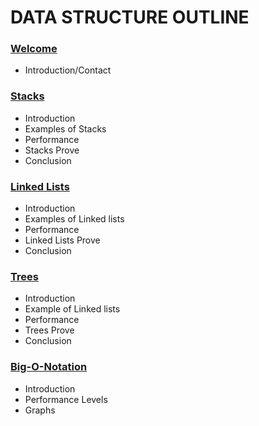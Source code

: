 # DATA STRUCTURE OUTLINE 

### [Welcome](Intro.md)
* Introduction/Contact

### [Stacks](stacks/Stacks.md)
* Introduction
* Examples of Stacks
* Performance
* Stacks Prove
* Conclusion


### [Linked Lists](Linkedlists.md)
* Introduction
* Examples of Linked lists
* Performance
* Linked Lists Prove
* Conclusion

### [Trees](Trees.md)
* Introduction
* Example of Linked lists
* Performance
* Trees Prove
* Conclusion

### [Big-O-Notation](Big_o_notation.md)
* Introduction
* Performance Levels
* Graphs
